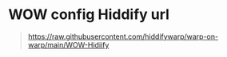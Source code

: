 # WOW config Hiddify url
> https://raw.githubusercontent.com/hiddifywarp/warp-on-warp/main/WOW-Hidiify
